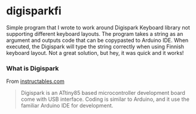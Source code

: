 # digisparkfi
Simple program that I wrote to work around Digispark Keyboard library not supporting different keyboard layouts. The program takes a string as an argument and outputs code that can be copypasted to Arduino IDE. When executed, the Digispark will type the string correctly when using Finnish keyboard layout. Not a great solution, but hey, it was quick and it works!

### What is Digispark
From [instructables.com](http://www.instructables.com/id/Digispark-DIY-The-smallest-USB-Arduino/)
> Digispark is an ATtiny85 based microcontroller development board come with USB interface. Coding is similar to Arduino, and it use the familiar Arduino IDE for development.
